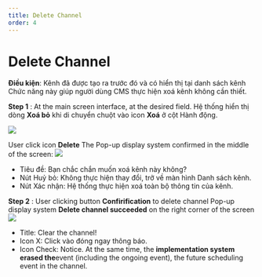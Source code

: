 ```yaml
---
title: Delete Channel
order: 4
---
```


# Delete Channel
 **Điều kiện**: Kênh đã được tạo ra trước đó và có hiển thị tại danh sách kênh Chức năng này giúp người dùng CMS thực hiện xoá kênh không cần thiết.

 **Step 1** : At the main screen interface, at the desired field. Hệ thống hiển thị dòng **Xoá bỏ** khi di chuyển chuột vào icon **Xoá** ở cột Hành động.

  ![](../images/icon-delete.png)

 User click icon **Delete** The Pop-up display system confirmed in the middle of the screen: ![](..\images\Popup_Delete_Channel.png)

 * Tiêu đề: Bạn chắc chắn muốn xoá kênh này không?
 * Nút Huỷ bỏ: Không thực hiện thay đổi, trở về màn hình Danh sách kênh.
 * Nút Xác nhận: Hệ thống thực hiện xoá toàn bộ thông tin của kênh.

 **Step 2** : User clicking button **Confirification** to delete channel Pop-up display system **Delete channel succeeded** on the right corner of the screen ![](..\images\Notice_success_delete_channel.png)
 * Title: Clear the channel!
 * Icon X: Click vào đóng ngay thông báo.
 * Icon Check: Notice. At the same time, the **implementation system erased the**event (including the ongoing event), the future scheduling event in the channel.
